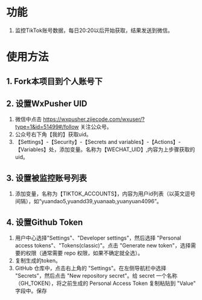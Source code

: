 
# 功能

1. 监控TikTok账号数据，每日20:20以后开始获取，结果发送到微信。



# 使用方法

## 1. Fork本项目到个人账号下

## 2. 设置WxPusher UID

1. 微信中点击 https://wxpusher.zjiecode.com/wxuser/?type=1&id=51499#/follow  关注公众号。
2. 公众号右下角【我的】获取uid。
3. 【Settings】-【Security】-【Secrets and variables】-【Actions】-【Variables】处，添加变量。名称为【WECHAT_UID】,内容为上步骤获取的uid。

## 3. 设置被监控账号列表

1. 添加变量，名称为【TIKTOK_ACCOUNTS】，内容为用户id列表（以英文逗号间隔），如“yuandao5,yuandd39,yuanaab,yuanyuan4096”。

## 4. 设置Github Token

1. 用户中心选择"Settings"、"Developer settings"，然后选择 "Personal access tokens"、"Tokens(classic)"。点击 "Generate new token"，选择需要的权限（通常需要 repo 权限，如果不确定就全选）。
2. 复制生成的token。
3. GitHub 仓库中，点击右上角的 "Settings"。在左侧导航栏中选择 "Secrets"，然后点击 "New repository secret"。给 secret 一个名称（GH_TOKEN），将之前生成的 Personal Access Token 复制粘贴到 "Value" 字段中。保存